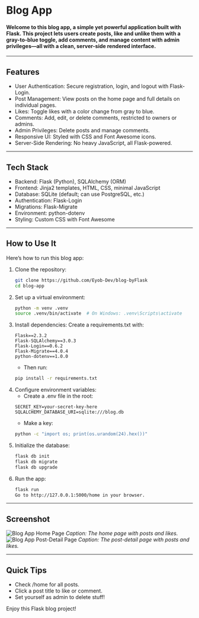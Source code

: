 # Blog App
#### Welcome to this blog app, a simple yet powerful application built with Flask. This project lets users create posts, like and unlike them with a gray-to-blue toggle, add comments, and manage content with admin privileges—all with a clean, server-side rendered interface.

---

## Features
- User Authentication: Secure registration, login, and logout with Flask-Login.
- Post Management: View posts on the home page and full details on individual pages.
- Likes: Toggle likes with a color change from gray to blue.
- Comments: Add, edit, or delete comments, restricted to owners or admins.
- Admin Privileges: Delete posts and manage comments.
- Responsive UI: Styled with CSS and Font Awesome icons.
- Server-Side Rendering: No heavy JavaScript, all Flask-powered.
---

## Tech Stack
- Backend: Flask (Python), SQLAlchemy (ORM)
- Frontend: Jinja2 templates, HTML, CSS, minimal JavaScript
- Database: SQLite (default; can use PostgreSQL, etc.)
- Authentication: Flask-Login
- Migrations: Flask-Migrate
- Environment: python-dotenv
- Styling: Custom CSS with Font Awesome
---
## How to Use It
Here’s how to run this blog app:
1. Clone the repository:
   ```bash
   git clone https://github.com/Eyob-Dev/blog-byFlask
   cd blog-app
2. Set up a virtual environment:
   ```bash
   python -m venv .venv
   source .venv/bin/activate  # On Windows: .venv\Scripts\activate
3. Install dependencies:
   Create a requirements.txt with:
   ```text
   Flask==2.3.2
   Flask-SQLAlchemy==3.0.3
   Flask-Login==0.6.2
   Flask-Migrate==4.0.4
   python-dotenv==1.0.0
   ```
   * Then run:
   ```bash
   pip install -r requirements.txt
4. Configure environment variables:
   * Create a .env file in the root:
   ```text
   SECRET_KEY=your-secret-key-here
   SQLALCHEMY_DATABASE_URI=sqlite:///blog.db
   ```
   * Make a key:
   ```bash
   python -c "import os; print(os.urandom(24).hex())"
5. Initialize the database:
   ```bash
   flask db init
   flask db migrate
   flask db upgrade
6. Run the app:
   ```bash
   flask run
   Go to http://127.0.0.1:5000/home in your browser.
---
## Screenshot
![Blog App Home Page](blog_website/static/screenshots/home-page.png)
*Caption: The home page with posts and likes.*
![Blog App Post-Detail Page](blog_website/static/screenshots/post-detail.png)
*Caption: The post-detail page with posts and likes.*

---
## Quick Tips
- Check /home for all posts.
- Click a post title to like or comment.
- Set yourself as admin to delete stuff!

Enjoy this Flask blog project!